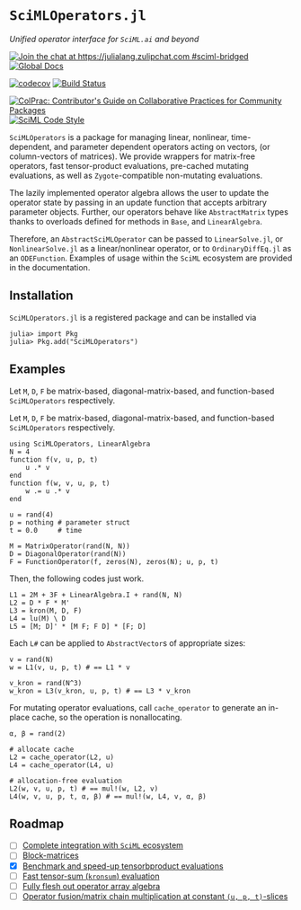 # `SciMLOperators.jl`

*Unified operator interface for `SciML.ai` and beyond*

[![Join the chat at https://julialang.zulipchat.com #sciml-bridged](https://img.shields.io/static/v1?label=Zulip&message=chat&color=9558b2&labelColor=389826)](https://julialang.zulipchat.com/#narrow/stream/279055-sciml-bridged)
[![Global Docs](https://img.shields.io/badge/docs-SciML-blue.svg)](https://docs.sciml.ai/SciMLOperators/stable)

[![codecov](https://codecov.io/gh/SciML/SciMLOperators.jl/branch/master/graph/badge.svg)](https://codecov.io/gh/SciML/SciMLOperators.jl)
[![Build Status](https://github.com/SciML/SciMLOperators.jl/workflows/CI/badge.svg)](https://github.com/SciML/SciMLOperators.jl/actions?query=workflow%3ACI)

[![ColPrac: Contributor's Guide on Collaborative Practices for Community Packages](https://img.shields.io/badge/ColPrac-Contributor%27s%20Guide-blueviolet)](https://github.com/SciML/ColPrac)
[![SciML Code Style](https://img.shields.io/static/v1?label=code%20style&message=SciML&color=9558b2&labelColor=389826)](https://github.com/SciML/SciMLStyle)

`SciMLOperators` is a package for managing linear, nonlinear,
time-dependent, and parameter dependent operators acting on vectors,
(or column-vectors of matrices). We provide wrappers for matrix-free
operators, fast tensor-product evaluations, pre-cached mutating
evaluations, as well as `Zygote`-compatible non-mutating evaluations.

The lazily implemented operator algebra allows the user to update the
operator state by passing in an update function that accepts arbitrary
parameter objects. Further, our operators behave like `AbstractMatrix` types
thanks to  overloads defined for methods in `Base`, and `LinearAlgebra`.

Therefore, an `AbstractSciMLOperator` can be passed to `LinearSolve.jl`,
or `NonlinearSolve.jl` as a linear/nonlinear operator, or to
`OrdinaryDiffEq.jl` as an `ODEFunction`. Examples of usage within the
`SciML` ecosystem are provided in the documentation.

## Installation

`SciMLOperators.jl` is a registered package and can be installed via

```
julia> import Pkg
julia> Pkg.add("SciMLOperators")
```

## Examples

Let `M`, `D`, `F` be matrix-based, diagonal-matrix-based, and function-based
`SciMLOperators` respectively.

Let `M`, `D`, `F` be matrix-based, diagonal-matrix-based, and function-based
`SciMLOperators` respectively.

```@example operator_algebra
using SciMLOperators, LinearAlgebra
N = 4
function f(v, u, p, t) 
    u .* v
end
function f(w, v, u, p, t) 
    w .= u .* v
end

u = rand(4)
p = nothing # parameter struct
t = 0.0     # time

M = MatrixOperator(rand(N, N))
D = DiagonalOperator(rand(N))
F = FunctionOperator(f, zeros(N), zeros(N); u, p, t)
```

Then, the following codes just work.

```@example operator_algebra
L1 = 2M + 3F + LinearAlgebra.I + rand(N, N)
L2 = D * F * M'
L3 = kron(M, D, F)
L4 = lu(M) \ D
L5 = [M; D]' * [M F; F D] * [F; D]
```

Each `L#` can be applied to `AbstractVector`s of appropriate sizes:

```@example operator_algebra
v = rand(N)
w = L1(v, u, p, t) # == L1 * v

v_kron = rand(N^3)
w_kron = L3(v_kron, u, p, t) # == L3 * v_kron
```

For mutating operator evaluations, call `cache_operator` to generate an
in-place cache, so the operation is nonallocating.

```@example operator_algebra
α, β = rand(2)

# allocate cache
L2 = cache_operator(L2, u)
L4 = cache_operator(L4, u)

# allocation-free evaluation
L2(w, v, u, p, t) # == mul!(w, L2, v)
L4(w, v, u, p, t, α, β) # == mul!(w, L4, v, α, β)
```

## Roadmap

  - [ ] [Complete integration with `SciML` ecosystem](https://github.com/SciML/SciMLOperators.jl/issues/142)
  - [ ] [Block-matrices](https://github.com/SciML/SciMLOperators.jl/issues/161)
  - [x] [Benchmark and speed-up tensorbproduct evaluations](https://github.com/SciML/SciMLOperators.jl/issues/58)
  - [ ] [Fast tensor-sum (`kronsum`) evaluation](https://github.com/SciML/SciMLOperators.jl/issues/53)
  - [ ] [Fully flesh out operator array algebra](https://github.com/SciML/SciMLOperators.jl/issues/62)
  - [ ] [Operator fusion/matrix chain multiplication at constant `(u, p, t)`-slices](https://github.com/SciML/SciMLOperators.jl/issues/51)

